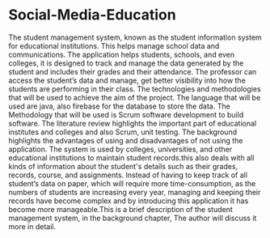 # Social-Media-Education
The student management system, known as the student information system for educational institutions. This helps manage school data and communications. The application helps students, schools, and even colleges, it is designed to track and manage the data generated by the student and includes their grades and their attendance. The professor can access the student’s data and manage, get better visibility into how the students are performing in their class. The technologies and methodologies that will be used to achieve the aim of the project. The language that will be used are java, also firebase for the database to store the data. The Methodology that will be used is Scrum software development to build software. The literature review highlights the important part of educational institutes and colleges and also Scrum, unit testing. The background highlights the advantages of using and disadvantages of not using the application. The system is used by colleges, universities, and other educational institutions to maintain student records.this also deals with all kinds of information about the student's details such as their grades, records, course, and assignments. Instead of having to keep track of all student’s data on paper, which will require more time-consumption, as the numbers of students are increasing every year, managing and keeping their records have become complex and by introducing this application it has become more manageable.This is a brief description of the student management system, in the background chapter, The author will discuss it more in detail.
